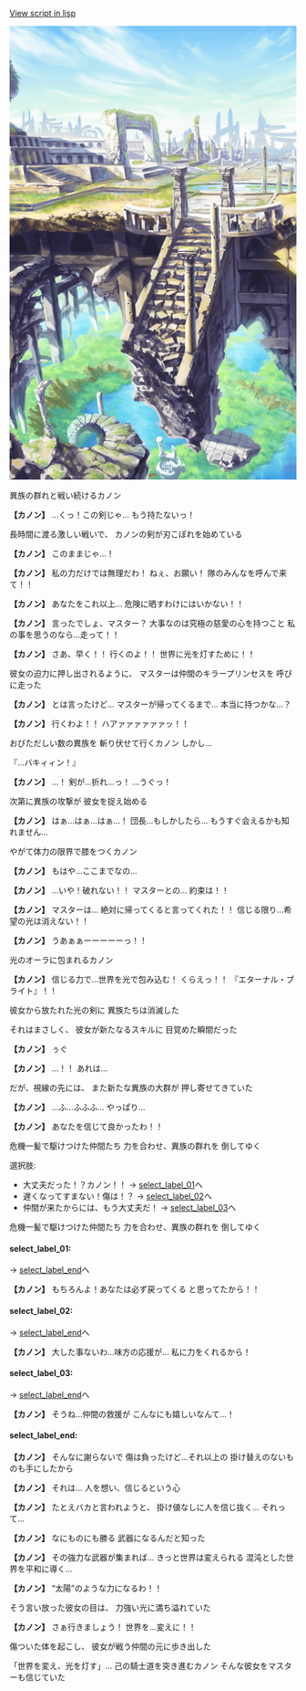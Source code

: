 [View script in lisp](../scripts/10191303.txt)

![antiquity.png](../images/backgrounds/antiquity.png)

異族の群れと戦い続けるカノン

**【カノン】**
…くっ！この剣じゃ…
もう持たないっ！

長時間に渡る激しい戦いで、
カノンの剣が刃こぼれを始めている

**【カノン】**
このままじゃ…！

**【カノン】**
私の力だけでは無理だわ！
ねぇ、お願い！
隊のみんなを呼んで来て！！

**【カノン】**
あなたをこれ以上…
危険に晒すわけにはいかない！！

**【カノン】**
言ったでしょ、マスター？
大事なのは究極の慈愛の心を持つこと
私の事を思うのなら…走って！！

**【カノン】**
さあ、早く！！
行くのよ！！
世界に光を灯すために！！

彼女の迫力に押し出されるように、
マスターは仲間のキラープリンセスを
呼びに走った

**【カノン】**
とは言ったけど…
マスターが帰ってくるまで…
本当に持つかな…？

**【カノン】**
行くわよ！！
ハアァァァァァァッ！！

おびただしい数の異族を
斬り伏せて行くカノン
しかし…

『…バキィィン！』

**【カノン】**
…！
剣が…折れ…っ！
…うぐっ！

次第に異族の攻撃が
彼女を捉え始める

**【カノン】**
はぁ…はぁ…はぁ…！
団長…もしかしたら…
もうすぐ会えるかも知れません…

やがて体力の限界で膝をつくカノン

**【カノン】**
もはや…ここまでなの…

**【カノン】**
…いや！破れない！！
マスターとの…
約束は！！

**【カノン】**
マスターは…
絶対に帰ってくると言ってくれた！！
信じる限り…希望の光は消えない！！

**【カノン】**
うあぁぁーーーーーっ！！

光のオーラに包まれるカノン

**【カノン】**
信じる力で…世界を光で包み込む！
くらえっ！！
『エターナル・ブライト』！！

彼女から放たれた光の剣に
異族たちは消滅した

それはまさしく、
彼女が新たなるスキルに
目覚めた瞬間だった

**【カノン】**
ぅぐ

**【カノン】**
…！！
あれは…

だが、視線の先には、
また新たな異族の大群が
押し寄せてきていた

**【カノン】**
…ふ…ふふふ…
やっぱり…

**【カノン】**
あなたを信じて良かったわ！！

危機一髪で駆けつけた仲間たち
力を合わせ、異族の群れを
倒してゆく

選択肢:
- 大丈夫だった！？カノン！！ → [select_label_01](#select_label_01)へ
- 遅くなってすまない！傷は！？ → [select_label_02](#select_label_02)へ
- 仲間が来たからには、もう大丈夫だ！ → [select_label_03](#select_label_03)へ

危機一髪で駆けつけた仲間たち
力を合わせ、異族の群れを
倒してゆく

#### select_label_01:
 → [select_label_end](#select_label_end)へ

**【カノン】**
もちろんよ！あなたは必ず戻ってくる
と思ってたから！！

#### select_label_02:
 → [select_label_end](#select_label_end)へ

**【カノン】**
大した事ないわ…味方の応援が…
私に力をくれるから！

#### select_label_03:
 → [select_label_end](#select_label_end)へ

**【カノン】**
そうね…仲間の救援が
こんなにも嬉しいなんて…！

#### select_label_end:

**【カノン】**
そんなに謝らないで
傷は負ったけど…それ以上の
掛け替えのないものも手にしたから

**【カノン】**
それは…
人を想い、信じるという心

**【カノン】**
たとえバカと言われようと、
掛け値なしに人を信じ抜く…
それって…

**【カノン】**
なにものにも勝る
武器になるんだと知った

**【カノン】**
その強力な武器が集まれば…
きっと世界は変えられる
混沌とした世界を平和に導く…

**【カノン】**
“太陽”のような力になるわ！！

そう言い放った彼女の目は、
力強い光に満ち溢れていた

**【カノン】**
さぁ行きましょう！
世界を…変えに！！

傷ついた体を起こし、
彼女が戦う仲間の元に歩き出した

「世界を変え、光を灯す」…
己の騎士道を突き進むカノン
そんな彼女をマスターも信じていた
